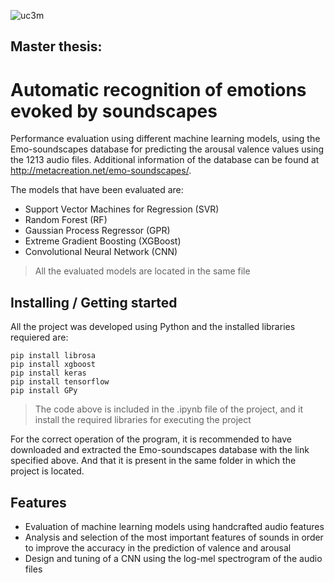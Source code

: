 ![uc3m](http://materplat.org/wp-content/uploads/LogoUC3M.jpg)

## Master thesis:

# Automatic recognition of emotions evoked by soundscapes


Performance evaluation using different machine learning models, using the Emo-soundscapes database for predicting the arousal valence values using the 1213 audio files. Additional information of the database can be found at http://metacreation.net/emo-soundscapes/.

The models that have been evaluated are:

* Support Vector Machines for Regression (SVR)
* Random Forest (RF)
* Gaussian Process Regressor (GPR)
* Extreme Gradient Boosting (XGBoost)
* Convolutional Neural Network (CNN) 

>All the evaluated models are located in the same file

## Installing / Getting started

All the project was developed using Python and the installed libraries requiered are:

```shell
pip install librosa
pip install xgboost
pip install keras
pip install tensorflow
pip install GPy 
```

>The code above is included in the .ipynb file of the project, and it install the required libraries for executing the project

For the correct operation of the program, it is recommended to have downloaded and extracted the Emo-soundscapes database with the link specified above. And that it is present in the same folder in which the project is located.


## Features

* Evaluation of machine learning models using handcrafted audio features
* Analysis and selection of the most important features of sounds in order to improve the accuracy in the prediction of valence and arousal
* Design and tuning of a CNN using the log-mel spectrogram of the audio files


